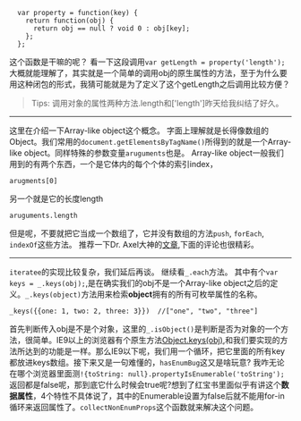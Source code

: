 ```
  var property = function(key) {
    return function(obj) {
      return obj == null ? void 0 : obj[key];
    };
  };
```
这个函数是干嘛的呢？
看一下这段调用`var getLength = property('length');`大概就能理解了，其实就是一个简单的调用obj的原生属性的方法，至于为什么要用这种闭包的形式，我猜可能就是为了定义了这个getLength之后调用比较方便？
>Tips: 调用对象的属性两种方法.length和['length']昨天给我纠结了好久。

***
这里在介绍一下Array-like object这个概念。
字面上理解就是长得像数组的Object。我们常用的`document.getElementsByTagName()`所得到的就是一个Array-like object。同样特殊的参数变量`aruguments`也是。
Array-like object一般我们用到的有两个东西，一个是它体内的每个个体的索引index，
```
arugments[0]
```
另一个就是它的长度length
```
aruguments.length
```
但是呢，不要就把它当成一个数组了，它并没有数组的方法`push`, `forEach`, `indexOf`这些方法。
推荐一下Dr. Axel大神的[文章](http://www.2ality.com/2013/05/quirk-array-like-objects.htm),下面的评论也很精彩。

***
`iteratee`的实现比较复杂，我们延后再谈。
继续看`_.each`方法。
其中有个`var keys = _.keys(obj);`,是在确实我们的obj不是一个Array-like object之后的定义。`_.keys(object)`方法用来检索**object**拥有的所有可枚举属性的名称。
```
_keys({{one: 1, two: 2, three: 3}})  //["one", "two", "three"]
```
首先判断传入obj是不是个对象，这里的`_.isObject()`是判断是否为对象的一个方法，很简单。IE9以上的浏览器有个原生方法[Object.keys(obj)](https://developer.mozilla.org/en-US/docs/Web/JavaScript/Reference/Global_Objects/Object/keys),和我们要实现的方法所达到的功能是一样。那么IE9以下呢，我们用一个循环，把它里面的所有key都放进keys数组。接下来又是一句难懂的，`hasEnumBug`这又是啥玩意? 我咋无论在哪个浏览器里面测`!{toString: null}.propertyIsEnumerable('toString');`返回都是false呢，那到底它什么时候会true呢?想到了红宝书里面似乎有讲这个**数据属性**，4个特性不具体说了，其中的Enumerable设置为false后就不能用for-in循环来返回属性了。`collectNonEnumProps`这个函数就来解决这个问题。
